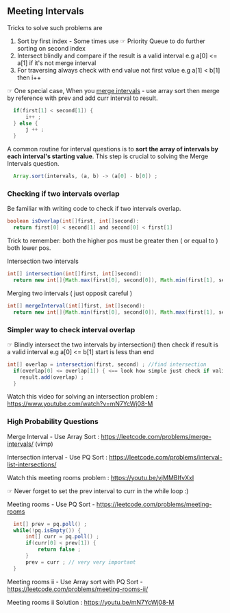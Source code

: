 ## Meeting Intervals

Tricks to solve such problems are
1) Sort by first index - Some times use &#9758; Priority Queue to do further sorting on second index
3) Intersect blindly and compare if the result is a valid interval e.g a[0] <= a[1] if it's not merge interval
4) For traversing always check with end value not first value e.g a[1] < b[1] then i++

&#9758; One special case, When you [merge intervals](https://leetcode.com/problems/merge-intervals) - use array sort then merge by reference with prev and add curr interval to result.
   
```java
  if(first[1] < second[1]) {
      i++ ;
  } else {
      j ++ ;
  }
```

A common routine for interval questions is to **sort the array of intervals by each interval's starting value**. This step is crucial to solving the Merge Intervals question.

```java
  Array.sort(intervals, (a, b) -> (a[0] - b[0]) ;
```

### Checking if two intervals overlap
Be familiar with writing code to check if two intervals overlap.

```java
boolean isOverlap(int[]first, int[]second):
  return first[0] < second[1] and second[0] < first[1]
```

Trick to remember: both the higher pos must be greater then ( or equal to ) both lower pos.

Intersection two intervals
```java
int[] intersection(int[]first, int[]second):
  return new int[]{Math.max(first[0], second[0]), Math.min(first[1], second[1])} ;
```

Merging two intervals ( just opposit careful )
```java
int[] mergeInterval(int[]first, int[]second):
  return new int[]{Math.min(first[0], second[0]), Math.max(first[1], second[1])} ;
```

### Simpler way to check interval overlap

&#9758; Blindly intersect the two intervals by intersection() then check if result is a valid interval 
e.g a[0] <= b[1] start is less than end

```java
int[] overlap = intersection(first, second) ; //find intersection
  if(overlap[0] <= overlap[1]) { <== look how simple just check if valid interval
    result.add(overlap) ;
  }
```
Watch this video for solving an intersection problem : https://www.youtube.com/watch?v=mN7YcWj08-M
### High Probability Questions
Merge Interval - Use Array Sort : https://leetcode.com/problems/merge-intervals/ (vimp) 

Intersection interval - Use PQ Sort : https://leetcode.com/problems/interval-list-intersections/

Watch this meeting rooms problem : https://youtu.be/vjMMBIfvXxI

&#9758; Never forget to set the prev interval to curr in the while loop :)

Meeting rooms - Use PQ Sort - https://leetcode.com/problems/meeting-rooms

```java
  int[] prev = pq.poll() ;
  while(!pq.isEmpty()) {
      int[] curr = pq.poll() ;
      if(curr[0] < prev[1]) {
          return false ;
      }
      prev = curr ; // very very important
  }
```

Meeting rooms ii - Use Array sort with PQ Sort - https://leetcode.com/problems/meeting-rooms-ii/

Meeting rooms ii Solution : https://youtu.be/mN7YcWj08-M


